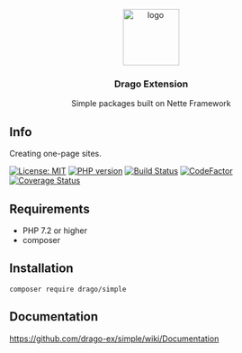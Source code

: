 <p align="center">
  <img src="https://avatars0.githubusercontent.com/u/11717487?s=400&u=40ecb522587ebbcfe67801ccb6f11497b259f84b&v=4" width="100" alt="logo">
</p>

<h3 align="center">Drago Extension</h3>
<p align="center">Simple packages built on Nette Framework</p>

## Info
Creating one-page sites.

[![License: MIT](https://img.shields.io/badge/License-MIT-yellow.svg)](https://raw.githubusercontent.com/drago-ex/simple/master/license.md)
[![PHP version](https://badge.fury.io/ph/drago-ex%2Fsimple.svg)](https://badge.fury.io/ph/drago-ex%2Fsimple)
[![Build Status](https://travis-ci.org/drago-ex/simple.svg?branch=master)](https://travis-ci.org/drago-ex/simple)
[![CodeFactor](https://www.codefactor.io/repository/github/drago-ex/simple/badge)](https://www.codefactor.io/repository/github/drago-ex/simple)
[![Coverage Status](https://coveralls.io/repos/github/drago-ex/simple/badge.svg?branch=master)](https://coveralls.io/github/drago-ex/simple?branch=master)

## Requirements
- PHP 7.2 or higher
- composer

## Installation
```
composer require drago/simple
```

## Documentation
https://github.com/drago-ex/simple/wiki/Documentation
